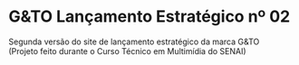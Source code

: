 # G&TO Lançamento Estratégico nº 02
Segunda versão do site de lançamento estratégico da marca G&TO
<br> (Projeto feito durante o Curso Técnico em Multimídia do SENAI)
